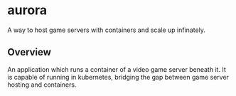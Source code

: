 # aurora
A way to host game servers with containers and scale up infinately.

## Overview
An application which runs a container of a video game server beneath it. It is capable of running in kubernetes, bridging the gap between game server hosting and containers.
